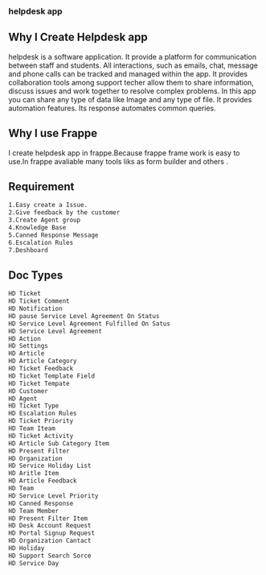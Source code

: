 ### helpdesk app
##  Why I Create Helpdesk app

helpdesk is a software application. It provide a platform for communication between staff and students. All interactions, such as emails, chat, message and phone calls can be tracked and managed within the app. It provides collaboration tools among support techer allow them to share information, discuss issues and work together to resolve complex problems. In this app you can share any type of data like Image and any type of file. It provides automation features. Its response automates common queries.

## Why I use Frappe
I create helpdesk app in frappe.Because frappe frame work is easy to use.In frappe avaliable many tools liks as form builder and others .

## Requirement 
```sh
1.Easy create a Issue.
2.Give feedback by the customer
3.Create Agent group
4.Knowledge Base
5.Canned Response Message
6.Escalation Rules
7.Deshboard
```
## Doc Types
```sh
HD Ticket 
HD Ticket Comment
HD Notification 
HD pause Service Level Agreement On Status
HD Service Level Agreement Fulfilled On Satus
HD Service Level Agreement 
HD Action
HD Settings
HD Article
HD Article Category
HD Ticket Feedback
HD Ticket Template Field
HD Ticket Tempate
HD Customer
HD Agent 
HD Ticket Type
HD Escalation Rules
HD Ticket Priority
HD Team Iteam
HD Ticket Activity
HD Article Sub Category Item 
HD Present Filter
HD Organization
HD Service Holiday List
HD Aritle Item
HD Article Feedback
HD Team
HD Service Level Priority
HD Canned Response
HD Team Member
HD Present Filter Item
HD Desk Account Request
HD Portal Signup Request 
HD Organization Cantact
HD Holiday 
HD Support Search Sorce 
HD Service Day

```

